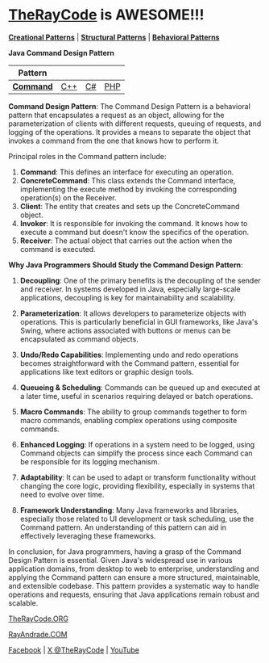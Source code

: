 # [TheRayCode](../../../README.md) is AWESOME!!!

**[Creational Patterns](../README.md)** | **[Structural Patterns](../../Structural/README.md)** | **[Behavioral Patterns](../../Behavioral/README.md)**

**Java Command Design Pattern**

|Pattern|   |   |   |
|---|---|---|---|
| [**Command**](README.md) | [C++](../../../CPP/Structural/Command/README.md) | [C#](../../../Csharp/Structural/Command/README.md) | [PHP](../../../PHP/Structural/Command/README.md) |

**Command Design Pattern**:
The Command Design Pattern is a behavioral pattern that encapsulates a request as an object, allowing for the parameterization of clients with different requests, queuing of requests, and logging of the operations. It provides a means to separate the object that invokes a command from the one that knows how to perform it.

Principal roles in the Command pattern include:
1. **Command**: This defines an interface for executing an operation.
2. **ConcreteCommand**: This class extends the Command interface, implementing the execute method by invoking the corresponding operation(s) on the Receiver.
3. **Client**: The entity that creates and sets up the ConcreteCommand object.
4. **Invoker**: It is responsible for invoking the command. It knows how to execute a command but doesn't know the specifics of the operation.
5. **Receiver**: The actual object that carries out the action when the command is executed.

**Why Java Programmers Should Study the Command Design Pattern**:
1. **Decoupling**: One of the primary benefits is the decoupling of the sender and receiver. In systems developed in Java, especially large-scale applications, decoupling is key for maintainability and scalability.

2. **Parameterization**: It allows developers to parameterize objects with operations. This is particularly beneficial in GUI frameworks, like Java's Swing, where actions associated with buttons or menus can be encapsulated as command objects.

3. **Undo/Redo Capabilities**: Implementing undo and redo operations becomes straightforward with the Command pattern, essential for applications like text editors or graphic design tools.

4. **Queueing & Scheduling**: Commands can be queued up and executed at a later time, useful in scenarios requiring delayed or batch operations.

5. **Macro Commands**: The ability to group commands together to form macro commands, enabling complex operations using composite commands.

6. **Enhanced Logging**: If operations in a system need to be logged, using Command objects can simplify the process since each Command can be responsible for its logging mechanism.

7. **Adaptability**: It can be used to adapt or transform functionality without changing the core logic, providing flexibility, especially in systems that need to evolve over time.

8. **Framework Understanding**: Many Java frameworks and libraries, especially those related to UI development or task scheduling, use the Command pattern. An understanding of this pattern can aid in effectively leveraging these frameworks.

In conclusion, for Java programmers, having a grasp of the Command Design Pattern is essential. Given Java's widespread use in various application domains, from desktop to web to enterprise, understanding and applying the Command pattern can ensure a more structured, maintainable, and extensible codebase. This pattern provides a systematic way to handle operations and requests, ensuring that Java applications remain robust and scalable.

[TheRayCode.ORG](https://www.TheRayCode.org)

[RayAndrade.COM](https://www.RayAndrade.com)

[Facebook](https://www.facebook.com/TheRayCode/) | [X @TheRayCode](https://www.x.com/TheRayCode/) | [YouTube](https://www.youtube.com/TheRayCode/)
